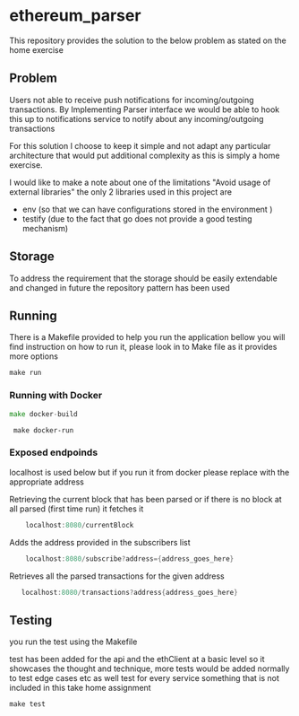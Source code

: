 # ethereum_parser

This repository provides the solution to the below problem as stated on the home exercise

## Problem
Users not able to receive push notifications for incoming/outgoing transactions.
By Implementing Parser interface we would be able to hook this up to notifications service to notify about any incoming/outgoing transactions

For this solution I choose to keep it simple and not adapt any particular architecture that would put additional complexity
as this is simply a home exercise.

I would like to make a note about one of the limitations "Avoid usage of external libraries" the only 2 libraries used in this project are
* env  (so that we can have configurations stored in the environment )
* testify (due to the fact that go does not provide a good testing mechanism)

## Storage 
To address the requirement that the storage should be easily extendable and changed in future the repository pattern has been used

## Running 

There is a Makefile provided to help you run the application bellow you will find instruction on how to run it, please look in to Make file as it provides more options
    
    make run

### Running with Docker

```go
make docker-build
```

     make docker-run

### Exposed endpoinds 
localhost is used below but if you run it from docker please replace with the appropriate address

Retrieving the current block that has been parsed or if there is no block at all parsed (first time run) it fetches it
```go
    localhost:8080/currentBlock 
```

Adds the address provided in the subscribers list
```go
    localhost:8080/subscribe?address={address_goes_here} 
```
Retrieves all the parsed transactions for the given address
```go
   localhost:8080/transactions?address{address_goes_here}
```
## Testing

you run the test using the Makefile

test has been added for the api and the ethClient at a basic level so it showcases the thought and technique,
more tests would be added normally to test edge cases etc as well test for every service something that is not included in this take home assignment

    make test